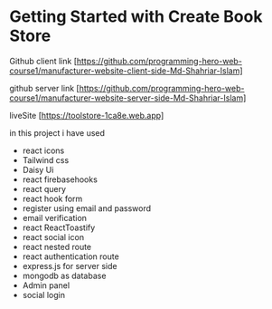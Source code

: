 # Getting Started with Create Book Store

Github client link
[https://github.com/programming-hero-web-course1/manufacturer-website-client-side-Md-Shahriar-Islam]

github server link
[https://github.com/programming-hero-web-course1/manufacturer-website-server-side-Md-Shahriar-Islam]

liveSite
[https://toolstore-1ca8e.web.app]

in this project i have used 
* react icons
* Tailwind css
* Daisy Ui
* react firebasehooks
* react query
* react hook form
* register using email and password
* email verification
* react ReactToastify
* react social icon
* react nested route
* react authentication route
* express.js for server side 
* mongodb as database
* Admin panel
* social login
